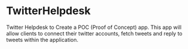 # TwitterHelpdesk
Twitter Helpdesk to Create a POC (Proof of Concept) app. This app will allow clients to connect their twitter accounts, fetch tweets and reply to tweets within the application.
